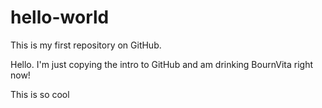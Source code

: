 # hello-world
This is my first repository on GitHub.

Hello. I'm just copying the intro to GitHub and am drinking BournVita right now! 

This is so cool
